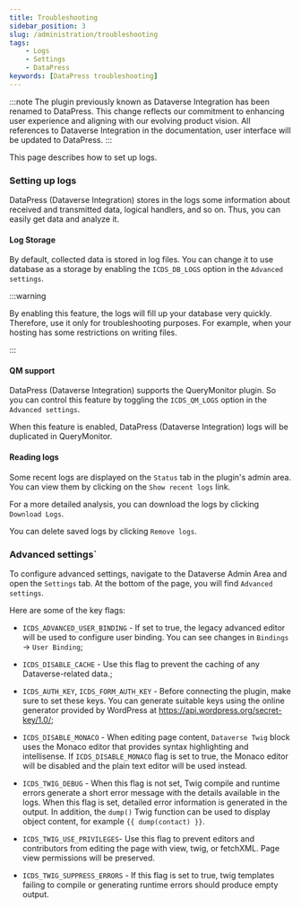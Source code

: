 ```yaml
---
title: Troubleshooting
sidebar_position: 3
slug: /administration/troubleshooting
tags:
    - Logs
    - Settings
    - DataPress
keywords: [DataPress troubleshooting]
---
```

:::note
The plugin previously known as Dataverse Integration has been renamed to DataPress. This change reflects our commitment to enhancing user experience and aligning with our evolving product vision.
All references to Dataverse Integration in the documentation, user interface will be updated to DataPress.
:::

<p class="lead">This page describes how to set up logs.</p>

### Setting up logs
DataPress (Dataverse Integration) stores in the logs some information about received and transmitted data, logical handlers, and so on. Thus, you can easily get data and analyze it.

#### Log Storage
By default, collected data is stored in log files. You can change it to use database as a storage by enabling the `ICDS_DB_LOGS` option in the `Advanced settings`.

:::warning

 By enabling this feature, the logs will fill up your database very quickly. Therefore, use it only for troubleshooting purposes. For example, when your hosting has some restrictions on writing files.

:::

#### QM support
DataPress (Dataverse Integration) supports the QueryMonitor plugin. So you can control this feature by toggling the `ICDS_QM_LOGS` option in the `Advanced settings`.

When this feature is enabled, DataPress (Dataverse Integration) logs will be duplicated in QueryMonitor.
#### Reading logs
Some recent logs are displayed on the `Status` tab in the plugin's admin area. You can view them by clicking on the `Show recent logs` link.

For a more detailed analysis, you can download the logs by clicking `Download Logs`.

You can delete saved logs by clicking `Remove logs`.

### Advanced settings`
To configure advanced settings, navigate to the Dataverse Admin Area and open the `Settings` tab. At the bottom of the page, you will find `Advanced settings`.

Here are some of the key flags:

- `ICDS_ADVANCED_USER_BINDING` - If set to true, the legacy advanced editor will be used to configure user binding. You can see changes in `Bindings` -> `User Binding`;

- `ICDS_DISABLE_CACHE` - Use this flag to prevent the caching of any Dataverse-related data.;

- `ICDS_AUTH_KEY`, `ICDS_FORM_AUTH_KEY` - Before connecting the plugin, make sure to set these keys. You can generate suitable keys using the online generator provided by WordPress at https://api.wordpress.org/secret-key/1.0/;

- `ICDS_DISABLE_MONACO` - When editing page content, `Dataverse Twig` block uses the Monaco editor that provides syntax highlighting and intellisense. If `ICDS_DISABLE_MONACO` flag is set to true, the Monaco editor will be disabled and the plain text editor will be used instead. 

- `ICDS_TWIG_DEBUG` - When this flag is not set, Twig compile and runtime errors generate a short error message with the details available in the logs. When this flag is set, detailed error information is generated in the output. In addition, the `dump()` Twig function can be used to display object content, for example `{{ dump(contact) }}`. 

- `ICDS_TWIG_USE_PRIVILEGES`- Use this flag to prevent editors and contributors from editing the page with view, twig, or fetchXML. Page view permissions will be preserved.

- `ICDS_TWIG_SUPPRESS_ERRORS` - If this flag is set to true, twig templates failing to compile or generating runtime errors should produce empty output.